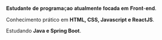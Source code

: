 𝐄𝐬𝐭𝐮𝐝𝐚𝐧𝐭𝐞 𝐝𝐞 𝐩𝐫𝐨𝐠𝐫𝐚𝐦𝐚ç𝐚𝐨 𝐚𝐭𝐮𝐚𝐥𝐦𝐞𝐧𝐭𝐞 𝐟𝐨𝐜𝐚𝐝𝐚 𝐞𝐦 𝐅𝐫𝐨𝐧𝐭-𝐞𝐧𝐝.



Conhecimento prático em <strong>HTML, CSS, Javascript e ReactJS</strong>.

Estudando <strong>Java e Spring Boot</strong>.
    
